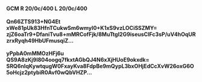 #### GCM R 20/0c/400 L 20/0c/400
**Qn66ZTS913+NG4Et**<br/>**xWe81pUk83HfnTCukwSm6wmyI0+K1xS9vzLOCiSSZMY=**<br/>**zjZ6oaTr9+DfaniTvu8+mMRCofFjk/8MuTtgI2G9iseusClFc3sP/uV4hOqURzrxRyqh49HbUFmusqiZ...**<br/><br/>
**yPpbA0mMMOzHFj6u**<br/>**QS9A8zKj9l804oogq7fkxtAGbQJ4N6xXjHUoE9okxdk=**<br/>**SRQ6nIqKywtqugW0FxayKva8FdpBe9mQypL3bxOHjEdCcXvW26oxG6O5oHcjz2ptybiR0Avf0wQbVHZP...**